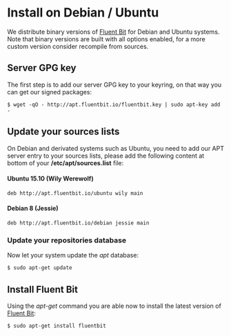 # Install on Debian / Ubuntu

We distribute binary versions of [Fluent Bit](http://fluentbit.io) for Debian and Ubuntu systems. Note that binary versions are built with all options enabled, for a more custom version consider recompile from sources.

## Server GPG key

The first step is to add our server GPG key to your keyring, on that way you can get our signed packages:

```shell
$ wget -qO - http://apt.fluentbit.io/fluentbit.key | sudo apt-key add -
```

## Update your sources lists

On Debian and derivated systems such as Ubuntu, you need to add our APT server entry to your sources lists, please add the following content at bottom of your __/etc/apt/sources.list__ file:

#### Ubuntu 15.10 (Wily Werewolf)

```
deb http://apt.fluentbit.io/ubuntu wily main
```

#### Debian 8 (Jessie)

```
deb http://apt.fluentbit.io/debian jessie main
```

### Update your repositories database

Now let your system update the _apt_ database:

```bash
$ sudo apt-get update
```

## Install Fluent Bit

Using the _apt-get_ command you are able now to install the latest version of [Fluent Bit](http://fluentbit.io):

```shell
$ sudo apt-get install fluentbit
```
